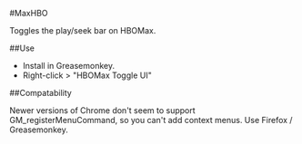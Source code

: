 #MaxHBO

Toggles the play/seek bar on HBOMax.

##Use

- Install in Greasemonkey.
- Right-click > "HBOMax Toggle UI"

##Compatability

Newer versions of Chrome don't seem to support GM_registerMenuCommand, so you can't add context menus. Use Firefox / Greasemonkey.